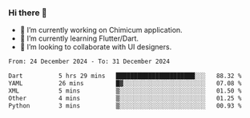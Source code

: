 ### Hi there 👋

<!--
**devcat37/devcat37** is a ✨ _special_ ✨ repository because its `README.md` (this file) appears on your GitHub profile.-->


- 🔭 I’m currently working on Chimicum application.
- 🌱 I’m currently learning Flutter/Dart.
- 👯 I’m looking to collaborate with UI designers.
<!-- - 🤔 I’m looking for help with ... -->

<!--START_SECTION:waka-->

```txt
From: 24 December 2024 - To: 31 December 2024

Dart          5 hrs 29 mins   ██████████████████████░░░   88.32 %
YAML          26 mins         █▓░░░░░░░░░░░░░░░░░░░░░░░   07.08 %
XML           5 mins          ▒░░░░░░░░░░░░░░░░░░░░░░░░   01.50 %
Other         4 mins          ▒░░░░░░░░░░░░░░░░░░░░░░░░   01.25 %
Python        3 mins          ▒░░░░░░░░░░░░░░░░░░░░░░░░   00.93 %
```

<!--END_SECTION:waka-->
